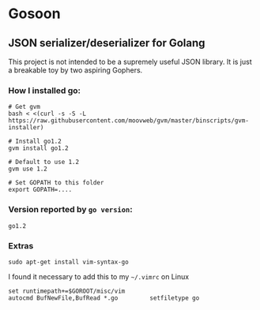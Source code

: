 # Gosoon
## JSON serializer/deserializer for Golang

This project is not intended to be a supremely useful JSON library.
It is just a breakable toy by two aspiring Gophers.

### How I installed go:
```
# Get gvm
bash < <(curl -s -S -L https://raw.githubusercontent.com/moovweb/gvm/master/binscripts/gvm-installer)

# Install go1.2
gvm install go1.2

# Default to use 1.2
gvm use 1.2

# Set GOPATH to this folder
export GOPATH=....
```

### Version reported by `go version`:
```
go1.2
```

### Extras
```
sudo apt-get install vim-syntax-go
```

I found it necessary to add this to my `~/.vimrc` on Linux

    set runtimepath+=$GOROOT/misc/vim
    autocmd BufNewFile,BufRead *.go         setfiletype go
